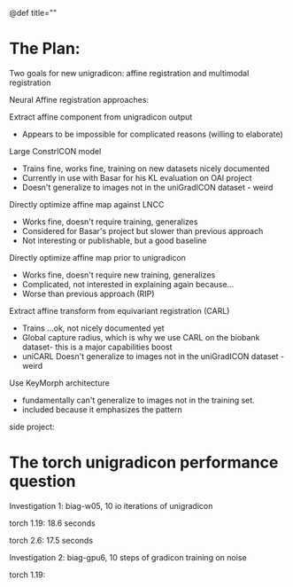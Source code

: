 @def title=""


The Plan:
=========

Two goals for new unigradicon: affine registration and multimodal registration


Neural Affine registration approaches:

Extract affine component from unigradicon output
- Appears to be impossible for complicated reasons (willing to elaborate)

Large ConstrICON model
- Trains fine, works fine, training on new datasets nicely documented
- Currently in use with Basar for his KL evaluation on OAI project
- Doesn't generalize to images not in the uniGradICON dataset - weird

Directly optimize affine map against LNCC
- Works fine, doesn't require training, generalizes
- Considered for Basar's project but slower than previous approach
- Not interesting or publishable, but a good baseline

Directly optimize affine map prior to unigradicon
- Works fine, doesn't require new training, generalizes
- Complicated, not interested in explaining again because...
- Worse than previous approach (RIP)

Extract affine transform from equivariant registration (CARL)
- Trains ...ok, not nicely documented yet
- Global capture radius, which is why we use CARL on the biobank dataset- this is a major capabilities boost
- uniCARL Doesn't generalize to images not in the uniGradICON dataset - weird

Use KeyMorph architecture
- fundamentally can't generalize to images not in the training set.
- included because it emphasizes the pattern








side project:

The torch unigradicon performance question
=========================================

Investigation 1: biag-w05, 10 io iterations of unigradicon

torch 1.19: 18.6 seconds


torch 2.6: 17.5 seconds

Investigation 2: biag-gpu6, 10 steps of gradicon training on noise

torch 1.19: 

